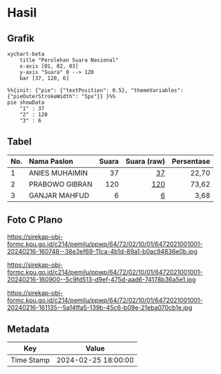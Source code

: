 # Hasil

## Grafik

```mermaid
xychart-beta
    title "Perolehan Suara Nasional"
    x-axis [01, 02, 03]
    y-axis "Suara" 0 --> 120
    bar [37, 120, 6]
```

```mermaid
%%{init: {"pie": {"textPosition": 0.5}, "themeVariables": {"pieOuterStrokeWidth": "5px"}} }%%
pie showData
    "1" : 37
    "2" : 120
    "3" : 6
```

## Tabel

| No. | Nama Paslon    | Suara | Suara (raw) | Persentase |
|:--- |:-------------- | -----:| -----------:| ----------:|
| 1   | ANIES MUHAIMIN | 37    | [37][p-1]   | 22,70      |
| 2   | PRABOWO GIBRAN | 120   | [120][p-2]  | 73,62      |
| 3   | GANJAR MAHFUD  | 6     | [6][p-3]    | 3,68       |


[p-1]: https://github.com/gigit-pemilu/pemilu-2024/blob/main/pilpres/hitung-suara/sub/64-kalimantan-timur/sub/72-kota-samarinda/sub/02-samarinda-seberang/sub/1001-sungai-keledang/sub/001-tps/sub/paslon-1.txt
[p-2]: https://github.com/gigit-pemilu/pemilu-2024/blob/main/pilpres/hitung-suara/sub/64-kalimantan-timur/sub/72-kota-samarinda/sub/02-samarinda-seberang/sub/1001-sungai-keledang/sub/001-tps/sub/paslon-2.txt
[p-3]: https://github.com/gigit-pemilu/pemilu-2024/blob/main/pilpres/hitung-suara/sub/64-kalimantan-timur/sub/72-kota-samarinda/sub/02-samarinda-seberang/sub/1001-sungai-keledang/sub/001-tps/sub/paslon-3.txt

## Foto C Plano

https://sirekap-obj-formc.kpu.go.id/c214/pemilu/ppwp/64/72/02/10/01/6472021001001-20240216-160748--38e3ef69-11ca-4b1d-89a1-b0ac94836e0b.jpg

https://sirekap-obj-formc.kpu.go.id/c214/pemilu/ppwp/64/72/02/10/01/6472021001001-20240216-160900--5c9fd513-d9ef-475d-aad6-74178b36a5e1.jpg

https://sirekap-obj-formc.kpu.go.id/c214/pemilu/ppwp/64/72/02/10/01/6472021001001-20240216-161135--5a14ffa5-139b-45c6-b09e-21eba070cb1e.jpg


## Metadata

| Key        | Value               |
| ---------- | ------------------- |
| Time Stamp | 2024-02-25 18:00:00 |



